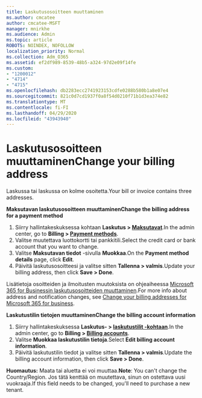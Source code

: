 ```yaml
---
title: Laskutusosoitteen muuttaminen
ms.author: cmcatee
author: cmcatee-MSFT
manager: mnirkhe
ms.audience: Admin
ms.topic: article
ROBOTS: NOINDEX, NOFOLLOW
localization_priority: Normal
ms.collection: Adm_O365
ms.assetid: ef2df989-8539-48b5-a324-97d2e09f14fe
ms.custom:
- "1200012"
- "4714"
- "4715"
ms.openlocfilehash: db2283ecc2741923153cdfe0288b580b1a8e07e4
ms.sourcegitcommit: 821c0d7cd1937f0a8f54d0210f71b1d3ea374e82
ms.translationtype: MT
ms.contentlocale: fi-FI
ms.lasthandoff: 04/29/2020
ms.locfileid: "43943940"
---
```

# <a name="change-your-billing-address"></a><span data-ttu-id="1e7cd-102">Laskutusosoitteen muuttaminen</span><span class="sxs-lookup"><span data-stu-id="1e7cd-102">Change your billing address</span></span>

<span data-ttu-id="1e7cd-103">Laskussa tai laskussa on kolme osoitetta.</span><span class="sxs-lookup"><span data-stu-id="1e7cd-103">Your bill or invoice contains three addresses.</span></span>

<span data-ttu-id="1e7cd-104">**Maksutavan laskutusosoitteen muuttaminen**</span><span class="sxs-lookup"><span data-stu-id="1e7cd-104">**Change the billing address for a payment method**</span></span>

1. <span data-ttu-id="1e7cd-105">Siirry hallintakeskuksessa kohtaan **Laskutus > [Maksutavat](https://go.microsoft.com/fwlink/p/?linkid=2018806)**.</span><span class="sxs-lookup"><span data-stu-id="1e7cd-105">In the admin center, go to **Billing > [Payment methods](https://go.microsoft.com/fwlink/p/?linkid=2018806)**.</span></span>
2. <span data-ttu-id="1e7cd-106">Valitse muutettava luottokortti tai pankkitili.</span><span class="sxs-lookup"><span data-stu-id="1e7cd-106">Select the credit card or bank account that you want to change.</span></span>
3. <span data-ttu-id="1e7cd-107">Valitse **Maksutavan tiedot** -sivulla **Muokkaa**.</span><span class="sxs-lookup"><span data-stu-id="1e7cd-107">On the **Payment method details** page, click **Edit**.</span></span>
4. <span data-ttu-id="1e7cd-108">Päivitä laskutusosoitteesi ja valitse sitten **Tallenna > valmis**.</span><span class="sxs-lookup"><span data-stu-id="1e7cd-108">Update your billing address, then click **Save > Done**.</span></span>

<span data-ttu-id="1e7cd-109">Lisätietoja osoitteiden ja ilmoitusten muutoksista on ohjeaiheessa [Microsoft 365 for Businessin laskutusosoitteiden muuttaminen](https://docs.microsoft.com/microsoft-365/commerce/billing-and-payments/change-your-billing-addresses?view=o365-worldwide).</span><span class="sxs-lookup"><span data-stu-id="1e7cd-109">For more info about address and notification changes, see [Change your billing addresses for Microsoft 365 for business](https://docs.microsoft.com/microsoft-365/commerce/billing-and-payments/change-your-billing-addresses?view=o365-worldwide).</span></span>

<span data-ttu-id="1e7cd-110">**Laskutustilin tietojen muuttaminen**</span><span class="sxs-lookup"><span data-stu-id="1e7cd-110">**Change the billing account information**</span></span>

1. <span data-ttu-id="1e7cd-111">Siirry hallintakeskuksessa **Laskutus- > [laskutustilit -kohtaan](https://admin.microsoft.com/Adminportal/Home?source=applauncher#/BillingAccounts/billing-accounts)**.</span><span class="sxs-lookup"><span data-stu-id="1e7cd-111">In the admin center, go to **Billing > [Billing accounts](https://admin.microsoft.com/Adminportal/Home?source=applauncher#/BillingAccounts/billing-accounts)**.</span></span>
2. <span data-ttu-id="1e7cd-112">Valitse **Muokkaa laskutustilin tietoja**.</span><span class="sxs-lookup"><span data-stu-id="1e7cd-112">Select **Edit billing account information**.</span></span>
3. <span data-ttu-id="1e7cd-113">Päivitä laskutustilin tiedot ja valitse sitten **Tallenna > valmis**.</span><span class="sxs-lookup"><span data-stu-id="1e7cd-113">Update the billing account information, then click **Save > Done**.</span></span>

<span data-ttu-id="1e7cd-114">**Huomautus:** Maata tai aluetta ei voi muuttaa.</span><span class="sxs-lookup"><span data-stu-id="1e7cd-114">**Note**: You can't change the Country/Region.</span></span> <span data-ttu-id="1e7cd-115">Jos tätä kenttää on muutettava, sinun on ostettava uusi vuokraaja.</span><span class="sxs-lookup"><span data-stu-id="1e7cd-115">If this field needs to be changed, you'll need to purchase a new tenant.</span></span>
